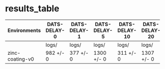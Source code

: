 # results_table
| Environments  |DATS-DELAY-0|DATS-DELAY-1|DATS-DELAY-5|DATS-DELAY-10|DATS-DELAY-20|
|---------------|------------|------------|------------|-------------|-------------|
|               |logs/       |logs/       |logs/       |logs/        |logs/        |
|zinc-coating-v0|982 +/- 0   |377 +/- 0   |1300 +/- 0  |311 +/- 0    |1307 +/- 0   |
